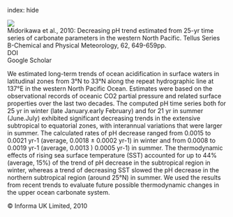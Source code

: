 index: hide

<div class="Citation">
    <div class="Citation-thumb CitationThumb-linked"  data-href="https://doi.org/10.1111/j.1600-0889.2010.00474.x">
      <img src="https://static.claimspace.cloud/climate-study-static/refs/thumbs/1/Midorikawa_et_al_2010-thumb.png" />
    </div>

  <div class="Citation-body">
    <div class="Citation-text">Midorikawa et al., 2010: Decreasing pH trend estimated from 25-yr time series of carbonate parameters in the western North Pacific. <span class="Article-journal">Tellus Series B-Chemical and Physical Meteorology, </span><span class="Article-volume">62, </span>649-659pp.</div>
    <div class="Citation-links">
      <div class="CitationLink" data-href="https://doi.org/10.1111/j.1600-0889.2010.00474.x">
        <div class="CitationLink-icon CitationLink-Doi"></div>
        <div class="CitationLink-text">DOI</div>
      </div>
      <div class="CitationLink" data-href="https://scholar.google.com/scholar?q=10.1111/j.1600-0889.2010.00474.x">
        <div class="CitationLink-icon CitationLink-Scholar"></div>
        <div class="CitationLink-text">Google Scholar</div>
      </div>
    </div>
  </div>
</div>

We estimated long-term trends of ocean acidification in surface waters in latitudinal zones from 3°N to 33°N along the repeat hydrographic line at 137°E in the western North Pacific Ocean. Estimates were based on the observational records of oceanic CO2 partial pressure and related surface properties over the last two decades. The computed pH time series both for 25 yr in winter (late January.early February) and for 21 yr in summer (June.July) exhibited significant decreasing trends in the extensive subtropical to equatorial zones, with interannual variations that were larger in summer. The calculated rates of pH decrease ranged from 0.0015 to 0.0021 yr-1 (average, 0.0018 ± 0.0002 yr-1) in winter and from 0.0008 to 0.0019 yr-1 (average, 0.0013 ) 0.0005 yr-1) in summer. The thermodynamic effects of rising sea surface temperature (SST) accounted for up to 44% (average, 15%) of the trend of pH decrease in the subtropical region in winter, whereas a trend of decreasing SST slowed the pH decrease in the northern subtropical region (around 25°N) in summer. We used the results from recent trends to evaluate future possible thermodynamic changes in the upper ocean carbonate system.

<div class="Citation-copy">
&copy; Informa UK Limited, 2010
</div>